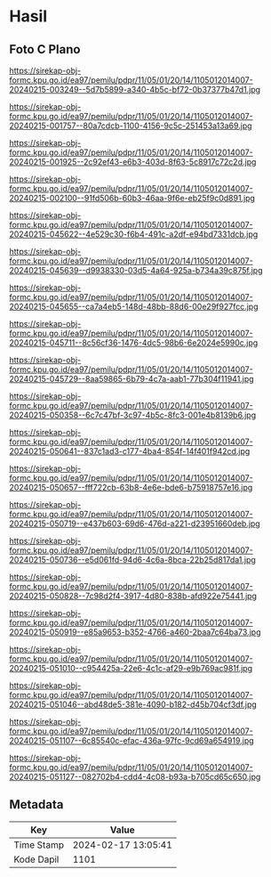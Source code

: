 # Hasil

## Foto C Plano

https://sirekap-obj-formc.kpu.go.id/ea97/pemilu/pdpr/11/05/01/20/14/1105012014007-20240215-003249--5d7b5899-a340-4b5c-bf72-0b37377b47d1.jpg

https://sirekap-obj-formc.kpu.go.id/ea97/pemilu/pdpr/11/05/01/20/14/1105012014007-20240215-001757--80a7cdcb-1100-4156-9c5c-251453a13a69.jpg

https://sirekap-obj-formc.kpu.go.id/ea97/pemilu/pdpr/11/05/01/20/14/1105012014007-20240215-001925--2c92ef43-e6b3-403d-8f63-5c8917c72c2d.jpg

https://sirekap-obj-formc.kpu.go.id/ea97/pemilu/pdpr/11/05/01/20/14/1105012014007-20240215-002100--91fd506b-60b3-46aa-9f6e-eb25f9c0d891.jpg

https://sirekap-obj-formc.kpu.go.id/ea97/pemilu/pdpr/11/05/01/20/14/1105012014007-20240215-045622--4e529c30-f6b4-491c-a2df-e94bd7331dcb.jpg

https://sirekap-obj-formc.kpu.go.id/ea97/pemilu/pdpr/11/05/01/20/14/1105012014007-20240215-045639--d9938330-03d5-4a64-925a-b734a39c875f.jpg

https://sirekap-obj-formc.kpu.go.id/ea97/pemilu/pdpr/11/05/01/20/14/1105012014007-20240215-045655--ca7a4eb5-148d-48bb-88d6-00e29f927fcc.jpg

https://sirekap-obj-formc.kpu.go.id/ea97/pemilu/pdpr/11/05/01/20/14/1105012014007-20240215-045711--8c56cf36-1476-4dc5-98b6-6e2024e5990c.jpg

https://sirekap-obj-formc.kpu.go.id/ea97/pemilu/pdpr/11/05/01/20/14/1105012014007-20240215-045729--8aa59865-6b79-4c7a-aab1-77b304f11941.jpg

https://sirekap-obj-formc.kpu.go.id/ea97/pemilu/pdpr/11/05/01/20/14/1105012014007-20240215-050358--6c7c47bf-3c97-4b5c-8fc3-001e4b8139b6.jpg

https://sirekap-obj-formc.kpu.go.id/ea97/pemilu/pdpr/11/05/01/20/14/1105012014007-20240215-050641--837c1ad3-c177-4ba4-854f-14f401f942cd.jpg

https://sirekap-obj-formc.kpu.go.id/ea97/pemilu/pdpr/11/05/01/20/14/1105012014007-20240215-050657--fff722cb-63b8-4e6e-bde6-b75918757e16.jpg

https://sirekap-obj-formc.kpu.go.id/ea97/pemilu/pdpr/11/05/01/20/14/1105012014007-20240215-050719--e437b603-69d6-476d-a221-d23951660deb.jpg

https://sirekap-obj-formc.kpu.go.id/ea97/pemilu/pdpr/11/05/01/20/14/1105012014007-20240215-050736--e5d061fd-94d6-4c6a-8bca-22b25d817da1.jpg

https://sirekap-obj-formc.kpu.go.id/ea97/pemilu/pdpr/11/05/01/20/14/1105012014007-20240215-050828--7c98d2f4-3917-4d80-838b-afd922e75441.jpg

https://sirekap-obj-formc.kpu.go.id/ea97/pemilu/pdpr/11/05/01/20/14/1105012014007-20240215-050919--e85a9653-b352-4766-a460-2baa7c64ba73.jpg

https://sirekap-obj-formc.kpu.go.id/ea97/pemilu/pdpr/11/05/01/20/14/1105012014007-20240215-051010--c954425a-22e6-4c1c-af29-e9b769ac981f.jpg

https://sirekap-obj-formc.kpu.go.id/ea97/pemilu/pdpr/11/05/01/20/14/1105012014007-20240215-051046--abd48de5-381e-4090-b182-d45b704cf3df.jpg

https://sirekap-obj-formc.kpu.go.id/ea97/pemilu/pdpr/11/05/01/20/14/1105012014007-20240215-051107--6c85540c-efac-436a-97fc-9cd69a654919.jpg

https://sirekap-obj-formc.kpu.go.id/ea97/pemilu/pdpr/11/05/01/20/14/1105012014007-20240215-051127--082702b4-cdd4-4c08-b93a-b705cd65c650.jpg


## Metadata

| Key        | Value               |
| ---------- | ------------------- |
| Time Stamp | 2024-02-17 13:05:41 |
| Kode Dapil | 1101                |



